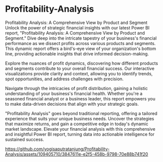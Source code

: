 # Profitability-Analysis
Profitability Analysis: A Comprehensive View by Product and Segment
Unlock the power of strategic financial insights with our latest Power BI report, "Profitability Analysis: A Comprehensive View by Product and Segment." Dive deep into the intricate tapestry of your business's financial performance as we dissect profits across various products and segments. This dynamic report offers a bird's-eye view of your organization's bottom line, providing actionable insights that drive informed decision-making.

Explore the nuances of profit dynamics, discovering how different products and segments contribute to your overall financial success. Our interactive visualizations provide clarity and context, allowing you to identify trends, spot opportunities, and address challenges with precision.

Navigate through the intricacies of profit distribution, gaining a holistic understanding of your business's financial health. Whether you're a seasoned financial analyst or a business leader, this report empowers you to make data-driven decisions that align with your strategic goals.

"Profitability Analysis" goes beyond traditional reporting, offering a tailored experience that suits your unique business needs. Uncover the strategies that maximize returns, and gain a competitive edge in today's dynamic market landscape. Elevate your financial analysis with this comprehensive and insightful Power BI report, turning data into actionable intelligence for sustained success.

https://github.com/yogisaputratanjung/Profitability-Analysis/assets/109405710/3847611e-e2f5-458b-9798-70e88b741f20
